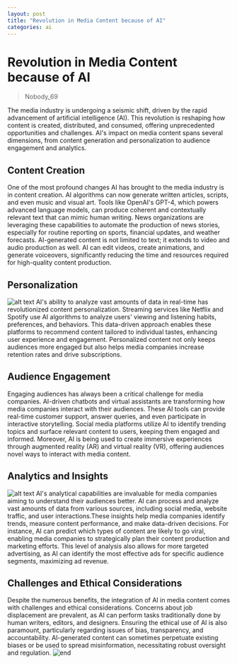 ```yaml
---
layout: post
title: "Revolution in Media Content because of AI"
categories: ai
---
```


# Revolution in Media Content because of AI

> Nobody_69

The media industry is undergoing a seismic shift, driven by the rapid advancement of artificial intelligence (AI). This revolution is reshaping how content is created, distributed, and consumed, offering unprecedented opportunities and challenges. AI's impact on media content spans several dimensions, from content generation and personalization to audience engagement and analytics.

## Content Creation
One of the most profound changes AI has brought to the media industry is in content creation. AI algorithms can now generate written articles, scripts, and even music and visual art. Tools like OpenAI's GPT-4, which powers advanced language models, can produce coherent and contextually relevant text that can mimic human writing. News organizations are leveraging these capabilities to automate the production of news stories, especially for routine reporting on sports, financial updates, and weather forecasts. AI-generated content is not limited to text; it extends to video and audio production as well. AI can edit videos, create animations, and generate voiceovers, significantly reducing the time and resources required for high-quality content production.

## Personalization
![alt text](https://i.imgur.com/Wh3J2DQ.jpg)
AI's ability to analyze vast amounts of data in real-time has revolutionized content personalization. Streaming services like Netflix and Spotify use AI algorithms to analyze users' viewing and listening habits, preferences, and behaviors. This data-driven approach enables these platforms to recommend content tailored to individual tastes, enhancing user experience and engagement. Personalized content not only keeps audiences more engaged but also helps media companies increase retention rates and drive subscriptions.

## Audience Engagement
Engaging audiences has always been a critical challenge for media companies. AI-driven chatbots and virtual assistants are transforming how media companies interact with their audiences. These AI tools can provide real-time customer support, answer queries, and even participate in interactive storytelling. Social media platforms utilize AI to identify trending topics and surface relevant content to users, keeping them engaged and informed. Moreover, AI is being used to create immersive experiences through augmented reality (AR) and virtual reality (VR), offering audiences novel ways to interact with media content.

## Analytics and Insights
![alt text](https://images-ext-1.discordapp.net/external/o-z673QMEkpSZLFLxBbnLY7dLIzc_gtSko33uEUBBxg/%3Fw%3D1024%26h%3D1024%26rs%3D1%26pid%3DImgDetMain/https/th.bing.com/th/id/OIG4.5VUx_2fjR2VuwwTtXSKq?format=webp&width=662&height=662)
AI's analytical capabilities are invaluable for media companies aiming to understand their audiences better. AI can process and analyze vast amounts of data from various sources, including social media, website traffic, and user interactions.These insights help media companies identify trends, measure content performance, and make data-driven decisions. For instance, AI can predict which types of content are likely to go viral, enabling media companies to strategically plan their content production and marketing efforts. This level of analysis also allows for more targeted advertising, as AI can identify the most effective ads for specific audience segments, maximizing ad revenue.

## Challenges and Ethical Considerations
Despite the numerous benefits, the integration of AI in media content comes with challenges and ethical considerations. Concerns about job displacement are prevalent, as AI can perform tasks traditionally done by human writers, editors, and designers. Ensuring the ethical use of AI is also paramount, particularly regarding issues of bias, transparency, and accountability. AI-generated content can sometimes perpetuate existing biases or be used to spread misinformation, necessitating robust oversight and regulation.
![end](https://cdn.discordapp.com/attachments/1199035385758621737/1246121461098479616/image.png?ex=665b3c8c&is=6659eb0c&hm=398671510bb28127de746da7f48933f3adb803bdca000bb85a81b519f71180ae&)